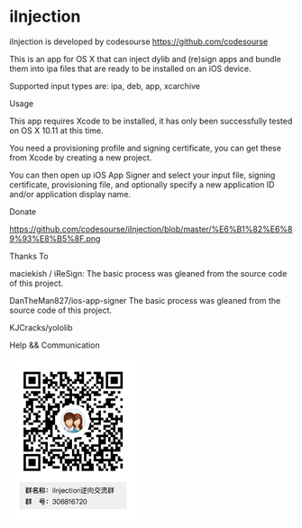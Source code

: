 # iInjection
iInjection is developed by codesourse https://github.com/codesourse

This is an app for OS X that can inject dylib and (re)sign apps and bundle them into ipa files that are ready to be installed on an iOS device.

Supported input types are: ipa, deb, app, xcarchive

Usage

This app requires Xcode to be installed, it has only been successfully tested on OS X 10.11 at this time.

You need a provisioning profile and signing certificate, you can get these from Xcode by creating a new project.

You can then open up iOS App Signer and select your input file, signing certificate, provisioning file, and optionally specify a new application ID and/or application display name.

Donate 

https://github.com/codesourse/iInjection/blob/master/%E6%B1%82%E6%89%93%E8%B5%8F.png

Thanks To

maciekish / iReSign: The basic process was gleaned from the source code of this project.

DanTheMan827/ios-app-signer The basic process was gleaned from the source code of this project.

KJCracks/yololib  

Help && Communication

![avatar](iInjection逆向交流群群二维码.png)   



